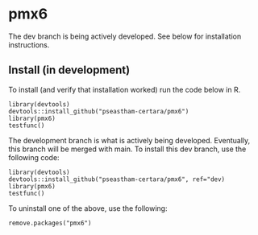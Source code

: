 # pmx6

The dev branch is being actively developed. See below for installation instructions.

## Install (in development)

To install (and verify that installation worked) run the code below in R.

```
library(devtools)
devtools::install_github("pseastham-certara/pmx6")
library(pmx6)
testfunc()
```

The development branch is what is actively being developed. Eventually, this branch will be merged with main. 
To install this dev branch, use the following code:

```
library(devtools)
devtools::install_github("pseastham-certara/pmx6", ref="dev)
library(pmx6)
testfunc()
```

To uninstall one of the above, use the following:

```
remove.packages("pmx6")
```
